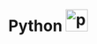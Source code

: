 #  Python <img src="https://cdn.jsdelivr.net/gh/devicons/devicon/icons/python/python-original.svg" height="40" width="40" alt="python logo"  />
  

